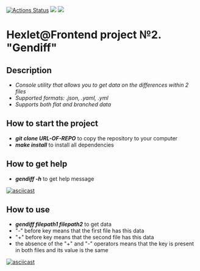 [![Actions Status](https://github.com/Git-EDO/frontend-project-46/workflows/hexlet-check/badge.svg)](https://github.com/Git-EDO/frontend-project-46/actions) <a href="https://codeclimate.com/github/Git-EDO/frontend-project-46/maintainability"><img src="https://api.codeclimate.com/v1/badges/be3fdd9a3046b8c8ff5f/maintainability" /></a> <a href="https://codeclimate.com/github/Git-EDO/frontend-project-46/test_coverage"><img src="https://api.codeclimate.com/v1/badges/be3fdd9a3046b8c8ff5f/test_coverage" /></a>

# Hexlet@Frontend project №2. "Gendiff"

## Description

- *Console utility that allows you to get data on the differences within 2 files*
- *Supported formats: .json, .yaml, .yml*
- *Supports both flat and branched data*

## How to start the project

- _**git clone URL-OF-REPO**_ to copy the repository to your computer
- _**make install**_ to install all dependencies

## How to get help

- _**gendiff -h**_ to get help message

[![asciicast](https://asciinema.org/a/nZtd3ksgkXTRtIkMzr5CAkX81.svg)](https://asciinema.org/a/nZtd3ksgkXTRtIkMzr5CAkX81)

## How to use

- _**gendiff filepath1 filepath2**_ to get data
- "-" before key means that the first file has this data
- "+" before key means that the second file has this data
- the absence of the "+" and "-" operators means that the key is present in both files and its value is the same

[![asciicast](https://asciinema.org/a/H2Sfwlo6S2zvuw6oY8Io8HWaK.svg)](https://asciinema.org/a/H2Sfwlo6S2zvuw6oY8Io8HWaK)
